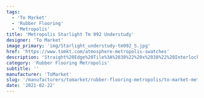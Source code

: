```yaml
---
tags:
  - 'To Market'
  - 'Rubber Flooring'
  - 'Metropolis'
title: 'Metropolis Starlight Tm 992 Understudy'
designer: 'To Market'
image_primary: 'img/Starlight_understudy-tm992_S.jpg'
href: 'https://www.tomkt.com/atmosphere-metropolis-swatches'
description: 'Straight%20Edge%20Tile%3A%2038%22%20x%2038%22%20Interlocking%20Tile%3A%2037%22%20x%2037%22'
category: 'Rubber Flooring Metropolis'
subtitle: ''
manufacturer: 'ToMarket'
slug: '/manufacturers/tomarket/rubber-flooring-metropolis/to-market-metropolis-starlight-tm-992-understudy'
date: '2021-02-22'
---
```

